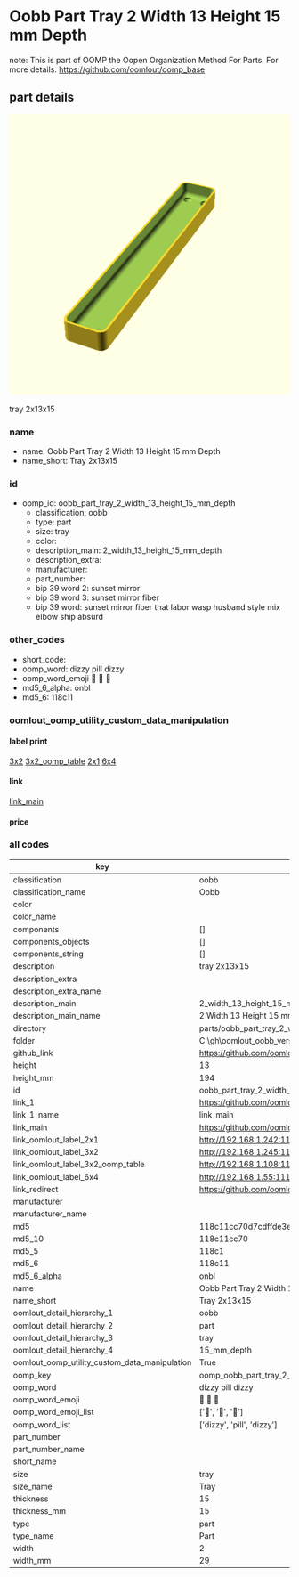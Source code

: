 # Oobb Part Tray 2 Width 13 Height 15 mm Depth  

note: This is part of OOMP the Oopen Organization Method For Parts. For more details: https://github.com/oomlout/oomp_base

##  part details
  

[![](3dpr.png)](3dpr.png)

tray 2x13x15



### name
* name: Oobb Part Tray 2 Width 13 Height 15 mm Depth
* name_short: Tray 2x13x15 
### id
* oomp_id: oobb_part_tray_2_width_13_height_15_mm_depth
  * classification: oobb
  * type: part
  * size: tray
  * color: 
  * description_main: 2_width_13_height_15_mm_depth
  * description_extra: 
  * manufacturer: 
  * part_number: 
  * bip 39 word 2: sunset mirror
  * bip 39 word 3: sunset mirror fiber
  * bip 39 word: sunset mirror fiber that labor wasp husband style mix elbow ship absurd

### other_codes
* short_code: 
* oomp_word: dizzy pill dizzy
* oomp_word_emoji :dizzy: :pill: :dizzy:
* md5_6_alpha: onbl
* md5_6: 118c11






### oomlout_oomp_utility_custom_data_manipulation
#### label print
[3x2](http://192.168.1.245:1112/?label=oomp%20onbl)
[3x2_oomp_table](http://192.168.1.108:1112/?label=oomp%20onbl)
[2x1](http://192.168.1.242:1112/?label=oomp%20onbl)
[6x4](http://192.168.1.55:1112/?label=oomp%20onbl)    

#### link

[link_main](https://github.com/oomlout/oomlout_oobb_version_4_generated_parts/tree/main/navigation_oomp/oobb/part/tray/2_width_13_height_15_mm_depth/part)                              

#### price







### all codes 
| key | value |  
| --- | --- |  
| classification | oobb |  
| classification_name | Oobb |  
| color |  |  
| color_name |  |  
| components | [] |  
| components_objects | [] |  
| components_string | [] |  
| description | tray 2x13x15 |  
| description_extra |  |  
| description_extra_name |  |  
| description_main | 2_width_13_height_15_mm_depth |  
| description_main_name | 2 Width 13 Height 15 mm Depth |  
| directory | parts/oobb_part_tray_2_width_13_height_15_mm_depth |  
| folder | C:\gh\oomlout_oobb_version_4_generated_parts\parts\oobb_part_tray_2_width_13_height_15_mm_depth |  
| github_link | https://github.com/oomlout/oomlout_oomp_part_src/tree/main/parts/oobb_part_tray_2_width_13_height_15_mm_depth |  
| height | 13 |  
| height_mm | 194 |  
| id | oobb_part_tray_2_width_13_height_15_mm_depth |  
| link_1 | https://github.com/oomlout/oomlout_oobb_version_4_generated_parts/tree/main/navigation_oomp/oobb/part/tray/2_width_13_height_15_mm_depth/part |  
| link_1_name | link_main |  
| link_main | https://github.com/oomlout/oomlout_oobb_version_4_generated_parts/tree/main/navigation_oomp/oobb/part/tray/2_width_13_height_15_mm_depth/part |  
| link_oomlout_label_2x1 | http://192.168.1.242:1112/?label=oomp%20onbl |  
| link_oomlout_label_3x2 | http://192.168.1.245:1112/?label=oomp%20onbl |  
| link_oomlout_label_3x2_oomp_table | http://192.168.1.108:1112/?label=oomp%20onbl |  
| link_oomlout_label_6x4 | http://192.168.1.55:1112/?label=oomp%20onbl |  
| link_redirect | https://github.com/oomlout/oomlout_oobb_version_4_generated_parts/tree/main/parts/oobb_tray_02_13_15 |  
| manufacturer |  |  
| manufacturer_name |  |  
| md5 | 118c11cc70d7cdffde3e2dfeab6366cc |  
| md5_10 | 118c11cc70 |  
| md5_5 | 118c1 |  
| md5_6 | 118c11 |  
| md5_6_alpha | onbl |  
| name | Oobb Part Tray 2 Width 13 Height 15 mm Depth |  
| name_short | Tray 2x13x15  |  
| oomlout_detail_hierarchy_1 | oobb |  
| oomlout_detail_hierarchy_2 | part |  
| oomlout_detail_hierarchy_3 | tray |  
| oomlout_detail_hierarchy_4 | 15_mm_depth |  
| oomlout_oomp_utility_custom_data_manipulation | True |  
| oomp_key | oomp_oobb_part_tray_2_width_13_height_15_mm_depth |  
| oomp_word | dizzy pill dizzy |  
| oomp_word_emoji | :dizzy: :pill: :dizzy: |  
| oomp_word_emoji_list | [':dizzy:', ':pill:', ':dizzy:'] |  
| oomp_word_list | ['dizzy', 'pill', 'dizzy'] |  
| part_number |  |  
| part_number_name |  |  
| short_name |  |  
| size | tray |  
| size_name | Tray |  
| thickness | 15 |  
| thickness_mm | 15 |  
| type | part |  
| type_name | Part |  
| width | 2 |  
| width_mm | 29 |  
